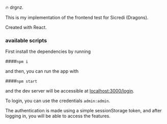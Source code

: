 🔥 drgnz.

This is my implementation of the frontend test for Sicredi (Dragons).

Created with React.

### available scripts

First install the dependencies by running

####`npm i`

and then, you can run the app with

####`npm start`

and the dev server will be accessible at [localhost:3000/login](http://localhost:3000/login).

To login, you can use the credentials `admin:admin`.

The authentication is made using a simple sessionStorage token, and after logging in, you will be able to access the features.
